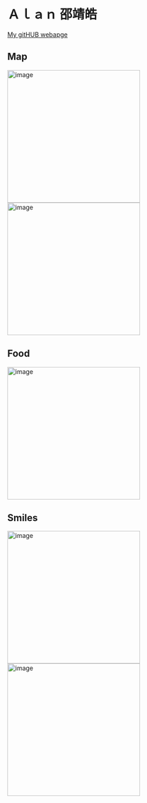# Ａｌａｎ 邵靖皓

[My gitHUB webapge](https://github.com/alanshao1026) 

## Map

<img width="300" alt="image" src="https://encrypted-tbn0.gstatic.com/images?q=tbn:ANd9GcShdbv0ZsIIFSpWHfKSnJGDiyD9-ML6jXza5w&s" />
<img width="300" alt="image" src="https://encrypted-tbn0.gstatic.com/images?q=tbn:ANd9GcQ0DGcwQT4MAO15bPOYalAkHQZ7zzTuJ6RJqQ&s" />

## Food

<img width="300" alt="image" src="https://encrypted-tbn0.gstatic.com/images?q=tbn:ANd9GcTCG-2NQZESgDH-Oc9gRCzCeOarCV2XO1rBkw&s" />


## Smiles

<img width="300" alt="image" src="https://encrypted-tbn0.gstatic.com/images?q=tbn:ANd9GcSXLFduTOpTA04MErumoAkzVFUZX4wYw0Uj0A&s" />
<img width="300" alt="image" src="https://encrypted-tbn0.gstatic.com/images?q=tbn:ANd9GcSnIkfFR5dWWI4QO_Cu4mjy9aZL_j1ruZRVtg&s" />
